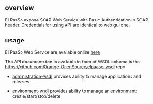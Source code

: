 ## overview

El PaaSo expose SOAP Web Service with Basic Authentication in SOAP header. Credentials for using API are identical to web gui one.

## usage

El PaaSo Web Service are available online [here](https://elpaaso-ui.nd-paas.itn.ftgroup/paas-portal/api/soap/)


The API documentation is available in form of WSDL schema in the https://github.com/Orange-OpenSource/elpaaso-wsdl repo  

* [administration-wsdl](https://github.com/Orange-OpenSource/elpaaso-wsdl/blob/master/cloud-paas-ws-administration-wsdl/src/main/resources/paas-administration-service.wsdl) provides ability to manage applications and releases


* [environment-wsdl](https://github.com/Orange-OpenSource/elpaaso-wsdl/blob/master/cloud-paas-ws-environment-wsdl/src/main/resources/paas-environment-service.wsdl) provides ability to manage an environment: create/start/stop/delete
